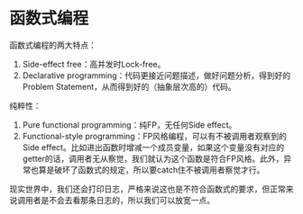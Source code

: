 # 函数式编程

函数式编程的两大特点：

1. Side-effect free：高并发时Lock-free。
2. Declarative programming：代码更接近问题描述，做好问题分析，得到好的Problem Statement，从而得到好的（抽象层次高的）代码。

纯粹性：
1. Pure functional programming：纯FP，无任何Side effect。
2. Functional-style programming：FP风格编程，可以有不被调用者观察到的Side effect。比如进出函数时增减一个成员变量，如果这个变量没有对应的getter的话，调用者无从察觉，我们就认为这个函数是符合FP风格。此外，异常也算是破坏了函数式的规定，所以要catch住不被调用者察觉才行。

现实世界中，我们还会打印日志，严格来说这也是不符合函数式的要求，但正常来说调用者是不会去看那条日志的，所以我们可以放宽一点。